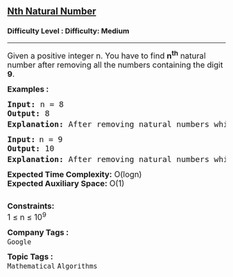 <h2><a href="https://www.geeksforgeeks.org/problems/nth-natural-number/1">Nth Natural Number</a></h2><h3>Difficulty Level : Difficulty: Medium</h3><hr><div class="problems_problem_content__Xm_eO"><p><span style="font-size: 18px;">Given a positive integer n. You have to find <strong>n<sup>th</sup></strong> natural number after removing all the numbers containing the digit <strong>9</strong>.</span></p>
<p><strong><span style="font-size: 18px;">Examples :</span></strong></p>
<pre><strong><span style="font-size: 18px;">Input: </span></strong><span style="font-size: 18px;">n = 8
<strong>Output: </strong>8
<strong>Explanation: </strong>After removing natural numbers which contains digit 9, first 8 numbers are 1,2,3,4,5,6,7,8 and 8<sup>th</sup> number is 8.</span></pre>
<pre><strong><span style="font-size: 18px;">Input:</span> </strong><span style="font-size: 18px;">n = 9
<strong>Output: </strong>10
<strong>Explanation: </strong>After removing natural numbers which contains digit 9, first 9 numbers are 1,2,3,4,5,6,7,8,10 and 9<sup>th</sup> number is 10.
</span></pre>
<p><span style="font-size: 18px;"><strong>Expected Time Complexity:</strong> O(logn)<br><strong>Expected Auxiliary Space:</strong> O(1)</span></p>
<p><br><span style="font-size: 18px;"><strong>Constraints:</strong><br>1 ≤ n ≤ 10<sup>9</sup></span></p></div><p><span style=font-size:18px><strong>Company Tags : </strong><br><code>Google</code>&nbsp;<br><p><span style=font-size:18px><strong>Topic Tags : </strong><br><code>Mathematical</code>&nbsp;<code>Algorithms</code>&nbsp;
